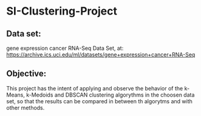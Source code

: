 # SI-Clustering-Project

## Data set:
gene expression cancer RNA-Seq Data Set, at:
https://archive.ics.uci.edu/ml/datasets/gene+expression+cancer+RNA-Seq


## Objective:
This project has the intent of applying and observe the behavior of the k-Means, k-Medoids and DBSCAN clustering algorythms
in the choosen data set, so that the results can be compared in between th algorytms and with other methods.
